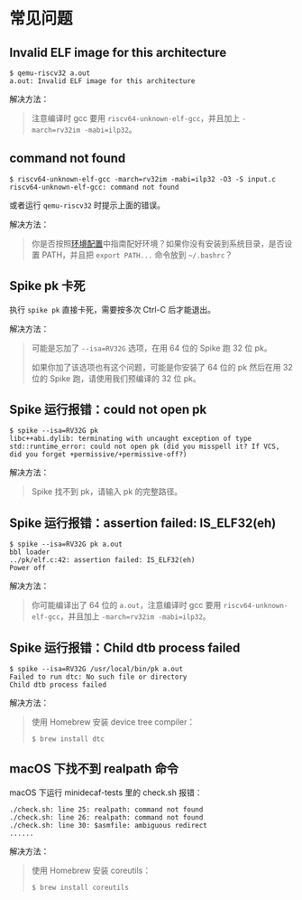 # 常见问题

## Invalid ELF image for this architecture
```
$ qemu-riscv32 a.out
a.out: Invalid ELF image for this architecture
```

解决方法：

> 注意编译时 gcc 要用 `riscv64-unknown-elf-gcc`，并且加上 `-march=rv32im -mabi=ilp32`。

## command not found
```
$ riscv64-unknown-elf-gcc -march=rv32im -mabi=ilp32 -O3 -S input.c
riscv64-unknown-elf-gcc: command not found
```
或者运行 `qemu-riscv32` 时提示上面的错误。

解决方法：

> 你是否按照[环境配置](./env.md)中指南配好环境？如果你没有安装到系统目录，是否设置 PATH，并且把 `export PATH...` 命令放到 `~/.bashrc`？

## Spike pk 卡死

执行 `spike pk` 直接卡死，需要按多次 Ctrl-C 后才能退出。

解决方法：

> 可能是忘加了 `--isa=RV32G` 选项，在用 64 位的 Spike 跑 32 位 pk。
>
> 如果你加了该选项也有这个问题，可能是你安装了 64 位的 pk 然后在用 32 位的 Spike 跑，请使用我们预编译的 32 位 pk。

## Spike 运行报错：could not open pk

```
$ spike --isa=RV32G pk
libc++abi.dylib: terminating with uncaught exception of type std::runtime_error: could not open pk (did you misspell it? If VCS, did you forget +permissive/+permissive-off?)
```

解决方法：

> Spike 找不到 pk，请输入 pk 的完整路径。

## Spike 运行报错：assertion failed: IS_ELF32(eh)

```
$ spike --isa=RV32G pk a.out
bbl loader
../pk/elf.c:42: assertion failed: IS_ELF32(eh)
Power off
```

解决方法：

> 你可能编译出了 64 位的 `a.out`，注意编译时 gcc 要用 `riscv64-unknown-elf-gcc`，并且加上 `-march=rv32im -mabi=ilp32`。

## Spike 运行报错：Child dtb process failed

```
$ spike --isa=RV32G /usr/local/bin/pk a.out
Failed to run dtc: No such file or directory
Child dtb process failed
```

解决方法：

> 使用 Homebrew 安装 device tree compiler：
>
> ```
> $ brew install dtc
> ```

## macOS 下找不到 realpath 命令

macOS 下运行 minidecaf-tests 里的 check.sh 报错：

```
./check.sh: line 25: realpath: command not found
./check.sh: line 26: realpath: command not found
./check.sh: line 30: $asmfile: ambiguous redirect
......
```

解决方法：

> 使用 Homebrew 安装 coreutils：
>
> ```
> $ brew install coreutils
> ```
